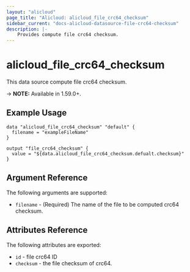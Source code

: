 ```yaml
---
layout: "alicloud"
page_title: "Alicloud: alicloud_file_crc64_checksum"
sidebar_current: "docs-alicloud-datasource-file-crc64-checksum"
description: |-
    Provides compute file crc64 checksum.
---
```


# alicloud\_file_crc64_checksum

This data source compute file crc64 checksum.

-> **NOTE:** Available in 1.59.0+.

## Example Usage

```
data "alicloud_file_crc64_checksum" "default" {
  filename = "exampleFileName"
}

output "file_crc64_checksum" {
  value = "${data.alicloud_file_crc64_checksum.defualt.checksum}"
}
```
## Argument Reference

The following arguments are supported:

* `filename` - (Required) The name of the file to be computed crc64 checksum.

## Attributes Reference

The following attributes are exported:

* `id` - file crc64 ID
* `checksum` - the file checksum of crc64.
